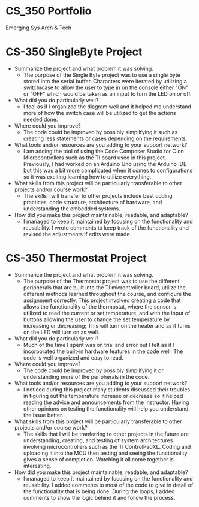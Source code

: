 # CS_350 Portfolio
Emerging Sys Arch &amp; Tech

# CS-350 SingleByte Project
 - Summarize the project and what problem it was solving.
   - The purpose of the Single Byte project was to use a single byte stored into the serial buffer. Characters were iterated by utilizing a switch/case to allow the user to type in on the console either "ON" or "OFF" which would be taken as an input to turn the LED on or off.
 - What did you do particularly well?
   - I feel as if I organized the diagram well and it helped me understand more of how the switch case will be utilized to get the actions needed done.
 - Where could you improve?
   - The code could be improved by possibly simplifying it such as creating less statements or cases depending on the requirements.
 - What tools and/or resources are you adding to your support network?
   - I am adding the tool of using the Code Composer Studio for C on Microcontrollers such as the TI board used in this project. Previously, I had worked on an Arduino Uno using the Arduino IDE but this was a bit more complicated when it comes to configurations so it was exciting learning how to utilize everything.
 - What skills from this project will be particularly transferable to other projects and/or course work?
   - The skills I will transfer to other projects include best coding practices, code structure, architecture of hardware, and understanding the embedded systems.
 - How did you make this project maintainable, readable, and adaptable?
   - I managed to keep it maintained by focusing on the functionality and reusability. I wrote comments to keep track of the functionality and revised the adjustments if edits were made.
   
   
   
# CS-350 Thermostat Project
 - Summarize the project and what problem it was solving.
   - The purpose of the Thermostat project was to use the different peripherals that are built into the TI microntroller board, utilize the different methods learned throughout the course, and configure the assignment correctly. This project involved creating a code that allows the functionality of the thermostat, where the sensor is utilized to read the current or set temperature, and with the input of buttons allowing the user to change the set temperature by increasing or decreasing; This will turn on the heater and as it turns on the LED will turn on as well. 
 - What did you do particularly well?
   - Much of the time I spent was on trial and error but I felt as if I incorporated the built-in hardware features in the code well. The code is well organized and easy to read. 
 - Where could you improve?
   - The code could be improved by possibly simplifying it or understanding more of the peripherals in the code.
 - What tools and/or resources are you adding to your support network?
   - I noticed during this project many students discussed their troubles in figuring out the temperature increase or decrease so it helped reading the advice and announcements from the instructor. Having other opinions on testing the functionality will help you understand the issue better.
 - What skills from this project will be particularly transferable to other projects and/or course work?
   - The skills that I will be tranferring to other projects in the future are understanding, creating, and testing of system architectures involving microcontrollers such as the TI ControlPadXL. Coding and uploading it into the MCU then testing and seeing the functionality gives a sense of completion. Watching it all come together is interesting.
 - How did you make this project maintainable, readable, and adaptable?
   - I managed to keep it maintained by focusing on the functionality and reusability. I added comments to most of the code to give in detail of the functionality that is being done. During the loops, I added comments to show the logic behind it and follow the process.
